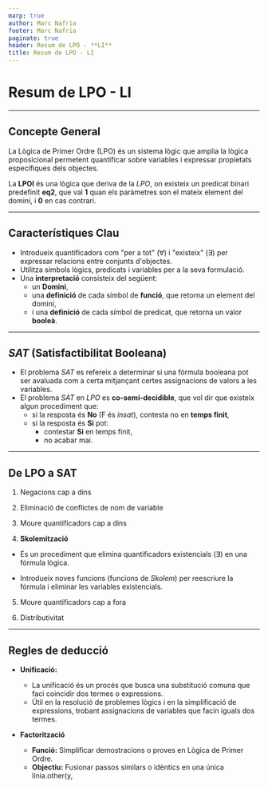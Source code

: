 ```yaml
---
marp: true
author: Marc Nafria
footer: Marc Nafria
paginate: true
header: Resum de LPO - **LI**
title: Resum de LPO - LI
---
```


# Resum de LPO - LI

---

## Concepte General

La Lògica de Primer Ordre (LPO) és un sistema lògic que amplia la lògica proposicional permetent quantificar sobre variables i expressar propietats específiques dels objectes.

La **LPOI** és una lògica que deriva de la *LPO*, on existeix un predicat binari predefinit **eq2**, que val **1** quan els paràmetres son el mateix element del domini, i **0** en cas contrari.

---

## Característiques Clau

- Introdueix quantificadors com "per a tot" (∀) i "existeix" (∃) per expressar relacions entre conjunts d'objectes.
- Utilitza símbols lògics, predicats i variables per a la seva formulació.
- Una **interpretació** consisteix del següent:
  - un **Domini**,
  - una **definició** de cada símbol de **funció**, que retorna un element del domini,
  - i una **definició** de cada símbol de predicat, que retorna un valor **booleà**.

---

## *SAT* (Satisfactibilitat Booleana)

- El problema *SAT* es refereix a determinar si una fórmula booleana pot ser avaluada com a certa mitjançant certes assignacions de valors a les variables.
- El problema *SAT* en *LPO* es **co-semi-decidible**, que vol dir que existeix algun procediment que:
  - si la resposta és **No** (F és *insat*), contesta no en **temps finit**,
  - si la resposta és **Si** pot:
    - contestar **Si** en temps finit,
    - no acabar mai.

---

## De LPO a SAT

1. Negacions cap a dins
  
2. Eliminació de conflictes de nom de variable
  
3. Moure quantificadors cap a dins
  
4. **Skolemització**
  
  - És un procediment que elimina quantificadors existencials (∃) en una fórmula lògica.
    
  - Introdueix noves funcions (funcions de *Skolem*) per reescriure la fórmula i eliminar les variables existencials.
    
5. Moure quantificadors cap a fora
  
6. Distributivitat
  

---

## Regles de deducció

- **Unificació:**
  
  - La unificació és un procés que busca una substitució comuna que faci coincidir dos termes o expressions.
  - Útil en la resolució de problemes lògics i en la simplificació de expressions, trobant assignacions de variables que facin iguals dos termes.
- **Factorització**
  
  - **Funció:** Simplificar demostracions o proves en Lògica de Primer Ordre.
  - **Objectiu:** Fusionar passos similars o idèntics en una única línia.other(y,